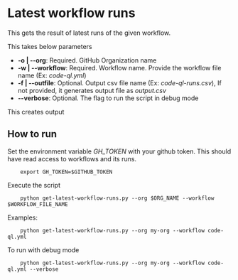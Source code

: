 # Latest workflow runs

This gets the result of latest runs of the given workflow.

This takes below parameters
- **-o | --org**: Required. GitHub Organization name
- **-w | --workflow**: Required. Workflow name. Provide the workflow file name (Ex: *code-ql.yml*)
- **-f | --outfile**: Optional. Output csv file name (Ex: *code-ql-runs.csv*), If not provided, it generates output file as *output.csv*
- **--verbose**: Optional. The flag to run the script in debug mode

This creates output
## How to run

Set the environment variable *GH_TOKEN* with your github token. This should have read access to workflows and its runs.
```
    export GH_TOKEN=$GITHUB_TOKEN
```
Execute the script

```
    python get-latest-workflow-runs.py --org $ORG_NAME --workflow $WORKFLOW_FILE_NAME
```

Examples:
```
    python get-latest-workflow-runs.py --org my-org --workflow code-ql.yml
```
To run with debug mode
```
    python get-latest-workflow-runs.py --org my-org --workflow code-ql.yml --verbose
```

